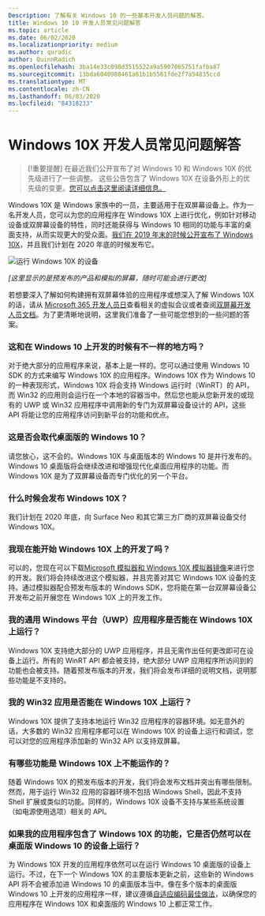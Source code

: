 ```yaml
---
Description: 了解有关 Windows 10 的一些基本开发人员问题的解答。
title: Windows 10 10 开发人员常见问题解答
ms.topic: article
ms.date: 06/02/2020
ms.localizationpriority: medium
ms.author: quradic
author: QuinnRadich
ms.openlocfilehash: 3ba14e33c098d3515522a9a5907065751fafba87
ms.sourcegitcommit: 13bda6040988461a61b1b5561fde2f7a54835ccd
ms.translationtype: MT
ms.contentlocale: zh-CN
ms.lasthandoff: 06/03/2020
ms.locfileid: "84318233"
---
```

# <a name="windows-10x-developer-faq"></a>Windows 10X 开发人员常见问题解答

> [!重要提醒]
> 在最近我们公开宣布了对 Windows 10 和 Windows 10X 的优先级进行了一些调整。
> 这些公告包含了 Windows 10X 在设备外形上的优先级的变更。[您可以点击这里阅读详细信息。](https://blogs.windows.com/windowsexperience/2020/05/04/accelerating-innovation-in-windows-10-to-meet-customers-where-they-are/)

Windows 10X 是 Windows 家族中的一员，主要适用于在双屏幕设备上。作为一名开发人员，您可以为您的应用程序在 Windows 10X 上进行优化，例如针对移动设备或双屏幕设备的特性，同时还能获得与 Windows 10 相同的功能与丰富的桌面支持，从而实现更大的受众面。[我们在 2019 年末的时候公开宣布了 Windows 10X](https://blogs.windows.com/windowsexperience/2019/10/02/introducing-windows-10x-enabling-dual-screen-pcs-in-2020/#6qxkItE2XMPu24uw.97)，并且我们计划在 2020 年底的时候发布它。

![运行 Windows 10X 的设备](images/windows-10x-devices.png)
 
*[这里显示的是预发布的产品和模拟的屏幕，随时可能会进行更改]*

若想要深入了解如何构建拥有双屏幕体验的应用程序或想深入了解 Windows 10X 的话，请从 [Microsoft 365 开发人员日](https://developer.microsoft.com/microsoft-365/virtual-events)查看相关的虚拟会议或者查阅[双屏幕开发人员文档](https://docs.microsoft.com/dual-screen/)。为了更清晰地说明，这里我们准备了一些可能您想到的一些问题的答案。

### <a name="how-is-this-different-from-developing-for-windows-10"></a>这和在 Windows 10 上开发的时候有不一样的地方吗？

对于绝大部分的应用程序来说，基本上是一样的。您可以通过使用 Windows 10 SDK 的方式来编写 Windows 10X 的应用程序。Windows 10X 作为 Windows 10 的一种表现形式，Windows 10X 将会支持 Windows 运行时（WinRT）的 API，而 Win32 的应用则会运行在一个本地的容器当中。然后您也能从您新开发的或现有的 UWP 或 Win32 应用程序中调用新的专门为双屏幕设备设计的 API，这些 API 将能让您的应用程序访问到新平台的功能和优点。

### <a name="does-this-replace-desktop-windows-10"></a>这是否会取代桌面版的 Windows 10？

请您放心，这不会的。Windows 10X 与桌面版本的 Windows 10 是并行发布的。Windows 10 桌面版将会继续改进和增强现代化桌面应用程序的功能。而 Windows 10X 是为了双屏幕设备而专门优化的另一个平台。

### <a name="when-will-windows-10x-be-released"></a>什么时候会发布 Windows 10X？

我们计划在 2020 年底，向 Surface Neo 和其它第三方厂商的双屏幕设备交付 Windows 10X。

### <a name="when-can-i-start-development-for-windows-10x"></a>我现在能开始 Windows 10X 上的开发了吗？

可以的，您现在可以下载[Microsoft 模拟器和 Windows 10X 模拟器镜像](https://docs.microsoft.com/dual-screen/windows/get-dev-tools)来进行您的开发。我们将会持续改进这个模拟器，并且完善对其它 Windows 10X 设备的支持。通过模拟器配合预发布版本的 Windows SDK，您将能在第一台双屏幕设备公开发布之前开展您在 Windows 10X 上的开发工作。

### <a name="will-my-universal-windows-platform-uwp-apps-run-on-windows-10x"></a>我的通用 Windows 平台（UWP）应用程序是否能在 Windows 10X 上运行？

Windows 10X 支持绝大部分的 UWP 应用程序，并且无需作出任何更改即可在设备上运行。所有的 WinRT API 都会被支持，绝大部分 UWP 应用程序所访问到的功能也会被支持。随着预发布版本的开发，我们将会发布详细的说明文档，说明那些功能是不支持的。

### <a name="will-my-win32-apps-run-on-windows-10x"></a>我的 Win32 应用是否能在 Windows 10X 上运行？

Windows 10X 提供了支持本地运行 Win32 应用程序的容器环境。如无意外的话，大多数的 Win32 应用程序都可以在 Windows 10X 的设备上运行和调试，您可以对您的应用程序添加新的 Win32 API 以支持双屏幕。

### <a name="are-there-any-features-of-my-app-that-wont-work-on-windows-10x"></a>有哪些功能是 Windows 10X 上不能运作的？

随着 Windows 10X 的预发布版本的开发，我们将会发布文档并突出有哪些限制。然而，用于运行 Win32 应用的容器环境不包括 Windows Shell，因此不支持 Shell 扩展或类似的功能。同样的，Windows 10X 设备不支持与某些系统设置（如电源使用选项）相关的 API。

### <a name="if-i-enhance-my-app-with-windows-10x-features-will-it-still-run-on-devices-running-desktop-windows-10"></a>如果我的应用程序包含了 Windows 10X 的功能，它是否仍然可以在桌面版 Windows 10 的设备上运行？

为 Windows 10X 开发的应用程序依然可以在运行 Windows 10 桌面版的设备上运行。不过，在下一个 Windows 10X 的主要版本更新之前，这些新的 Windows API 将不会被添加进 Windows 10 的桌面版本当中。像在多个版本的桌面版 Windows 10 上开发的应用程序一样，建议遵循[自适应编码最佳做法](https://docs.microsoft.com/windows/uwp/debug-test-perf/version-adaptive-code)，以确保您的应用程序在 Windows 10X 和桌面版的 Windows 10 上都正常工作。 
